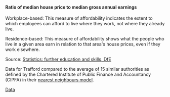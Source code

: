 #### Ratio of median house price to median gross annual earnings

Workplace-based: This measure of affordability indicates the extent to which employees can afford to live where they work, not where they already live.

Residence-based: This measure of affordability shows what the people who live in a given area earn in relation to that area's house prices, even if they work elsewhere.

Source: <a href="https://www.gov.uk/government/collections/further-education-and-skills-statistical-first-release-sfr" target="_blank">Statistics: further education and skills, DfE</a>

Data for Trafford compared to the average of 15 similar authorities as defined by the Chartered Institute of Public Finance and Accountancy (CIPFA) in their <a href='https://www.cipfa.org/services/cipfastats/nearest-neighbour-model' target='_blank'>nearest neighbours model</a>.

<a href="https://www.trafforddatalab.io/trafford_themes/data/economy/apprenticeship_starts.csv" aria-label="Download the data" class="downloadButton" target="_blank" download>Data <span class="fas fa-download"></span></a>
